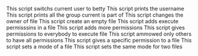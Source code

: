 This script switchs current user to betty
This script prints the username
This script prints all the group current is part of
This script changes the owner of file
This script create an empty file
This script adds execute permisssins in a file
This script adds more permissions
This script gives permissions to everybody to execute file
This script ammowed only others to have all permissions
This script gives a specific permission to a file
This script sets a mode of a file
This script sets the same mode for two files
